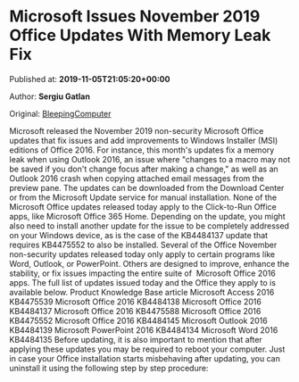 
# Microsoft Issues November 2019 Office Updates With Memory Leak Fix

Published at: **2019-11-05T21:05:20+00:00**

Author: **Sergiu Gatlan**

Original: [BleepingComputer](https://www.bleepingcomputer.com/news/microsoft/microsoft-issues-november-2019-office-updates-with-memory-leak-fix/)

Microsoft released the November 2019 non-security Microsoft Office updates that fix issues and add improvements to Windows Installer (MSI) editions of Office 2016.
For instance, this month's updates fix a memory leak when using Outlook 2016, an issue where "changes to a macro may not be saved if you don't change focus after making a change," as well as an Outlook 2016 crash when copying attached email messages from the preview pane.
The updates can be downloaded from the Download Center or from the Microsoft Update service for manual installation. None of the Microsoft Office updates released today apply to the Click-to-Run Office apps, like Microsoft Office 365 Home.
Depending on the update, you might also need to install another update for the issue to be completely addressed on your Windows device, as is the case of the KB4484137 update that requires KB4475552 to also be installed.
Several of the Office November non-security updates released today only apply to certain programs like Word, Outlook, or PowerPoint.
Others are designed to improve, enhance the stability, or fix issues impacting the entire suite of  Microsoft Office 2016 apps.
The full list of updates issued today and the Office they apply to is available below.
Product Knowledge Base article Microsoft Access 2016 KB4475539 Microsoft Office 2016 KB4484138 Microsoft Office 2016 KB4484137 Microsoft Office 2016 KB4475588 Microsoft Office 2016 KB4475552 Microsoft Office 2016 KB4484145 Microsoft Outlook 2016 KB4484139 Microsoft PowerPoint 2016 KB4484134 Microsoft Word 2016 KB4484135
Before updating, it is also important to mention that after applying these updates you may be required to reboot your computer.
Just in case your Office installation starts misbehaving after updating, you can uninstall it using the following step by step procedure:
